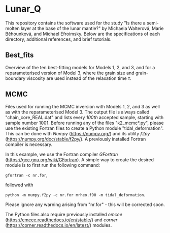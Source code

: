 # Lunar_Q

This repository contains the software used for the study "Is there a semi-molten layer at the base of the lunar mantle?" by Michaela Walterová, Marie Běhounková, and Michael Efroimsky. Below are the specifications of each directory, additional references, and brief tutorials.

## Best_fits

Overview of the ten best-fitting models for Models 1, 2, and 3, and for a reparameterised version of Model 3, where the grain size and grain-boundary viscosity are used instead of the relaxation time $\tau$.

## MCMC

Files used for running the MCMC inversion with Models 1, 2, and 3 as well as with the reparameterised Model 3. The output file is always called "chain_core_REAL.dat" and lists every *100th* accepted sample, starting with sample number 1001. Before running any of the files "k2_mcmc*.py", please use the existing Fortran files to create a Python module "tidal_deformation". This can be done with *Numpy* (https://numpy.org/) and its utility *f2py* (https://numpy.org/doc/stable/f2py/). A previously installed Fortran compiler is necessary.

In this example, we use the Fortran compiler *GFortran* (https://gcc.gnu.org/wiki/GFortran). A simple way to create the desired module is to first run the following command:

`gfortran -c nr.for`,

followed with

`python -m numpy.f2py -c nr.for mrheo.f90 -m tidal_deformation`.

Please ignore any warning arising from "nr.for" - this will be corrected soon.

The Python files also require previously installed *emcee* (https://emcee.readthedocs.io/en/stable/) and *corner* (https://corner.readthedocs.io/en/latest/) modules.
